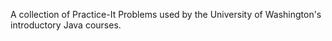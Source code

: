 A collection of Practice-It Problems used by the University of Washington's introductory Java courses.
